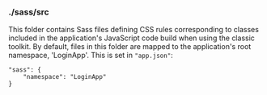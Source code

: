 ### ./sass/src

This folder contains Sass files defining CSS rules corresponding to classes
included in the application's JavaScript code build when using the classic toolkit.
By default, files in this folder are mapped to the application's root namespace, 'LoginApp'.
This is set in `"app.json"`:

    "sass": {
        "namespace": "LoginApp"
    }